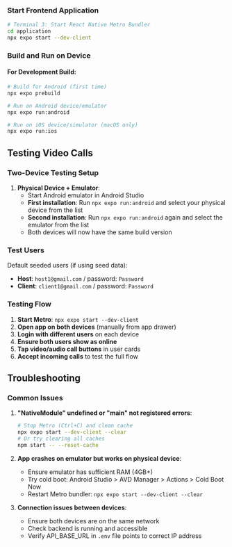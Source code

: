 ### Start Frontend Application

```bash
# Terminal 3: Start React Native Metro Bundler
cd application
npx expo start --dev-client
```

### Build and Run on Device

#### For Development Build:

```bash
# Build for Android (first time)
npx expo prebuild

# Run on Android device/emulator
npx expo run:android

# Run on iOS device/simulator (macOS only)
npx expo run:ios
```

## Testing Video Calls

### Two-Device Testing Setup

1. **Physical Device + Emulator**:
   - Start Android emulator in Android Studio
   - **First installation**: Run `npx expo run:android` and select your physical device from the list
   - **Second installation**: Run `npx expo run:android` again and select the emulator from the list
   - Both devices will now have the same build version


### Test Users

Default seeded users (if using seed data):
- **Host**: `host1@gmail.com` / password: `Password`
- **Client**: `client1@gmail.com` / password: `Password`

### Testing Flow

1. **Start Metro**: `npx expo start --dev-client`
2. **Open app on both devices** (manually from app drawer)
3. **Login with different users** on each device
4. **Ensure both users show as online**
5. **Tap video/audio call buttons** in user cards
6. **Accept incoming calls** to test the full flow

## Troubleshooting

### Common Issues

1. **"NativeModule" undefined or "main" not registered errors**:
   ```bash
   # Stop Metro (Ctrl+C) and clean cache
   npx expo start --dev-client --clear
   # Or try clearing all caches
   npm start -- --reset-cache
   ```

2. **App crashes on emulator but works on physical device**:
   - Ensure emulator has sufficient RAM (4GB+)
   - Try cold boot: Android Studio > AVD Manager > Actions > Cold Boot Now
   - Restart Metro bundler: `npx expo start --dev-client --clear`

3. **Connection issues between devices**:
   - Ensure both devices are on the same network
   - Check backend is running and accessible
   - Verify API_BASE_URL in `.env` file points to correct IP address